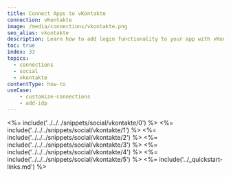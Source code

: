 ```yaml
---
title: Connect Apps to vKontakte
connection: vKontakte
image: /media/connections/vkontakte.png
seo_alias: vkontakte
description: Learn how to add login functionality to your app with vKontakte.
toc: true
index: 33
topics:
  - connections
  - social
  - vkontakte
contentType: how-to
useCase:
    - customize-connections
    - add-idp
---
```

<%= include('../../../snippets/social/vkontakte/0') %> 
<%= include('../../../snippets/social/vkontakte/1') %> 
<%= include('../../../snippets/social/vkontakte/2') %> 
<%= include('../../../snippets/social/vkontakte/3') %> 
<%= include('../../../snippets/social/vkontakte/4') %> 
<%= include('../../../snippets/social/vkontakte/5') %> 
<%= include('../_quickstart-links.md') %>
